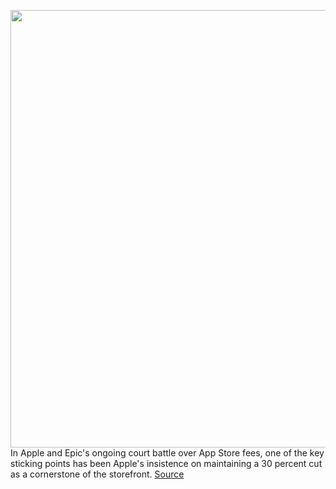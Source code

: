 <img src='https://cdn.vox-cdn.com/thumbor/GTNjOMPTr9dLzLiZEFAy9u_ULDg=/0x0:2040x1360/1200x800/filters:focal(857x517:1183x843)/cdn.vox-cdn.com/uploads/chorus_image/image/68722857/acastro_190319_1777_apple_services_0001.0.0.jpg' width='700px' /><br/>
In Apple and Epic's ongoing court battle over App Store fees, one of the key sticking points has been Apple's insistence on maintaining a 30 percent cut as a cornerstone of the storefront.
<a href='https://www.theverge.com/2021/1/26/22250363/apple-tv-subscription-fees-emails-percentage-cut-epic-lawsuit'> Source <a/>